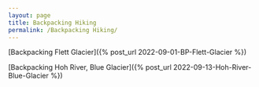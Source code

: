 ```yaml
---
layout: page
title: Backpacking Hiking
permalink: /Backpacking Hiking/
---
```


[Backpacking Flett Glacier]({% post_url 2022-09-01-BP-Flett-Glacier %})

[Backpacking Hoh River, Blue Glacier]({% post_url 2022-09-13-Hoh-River-Blue-Glacier %})
